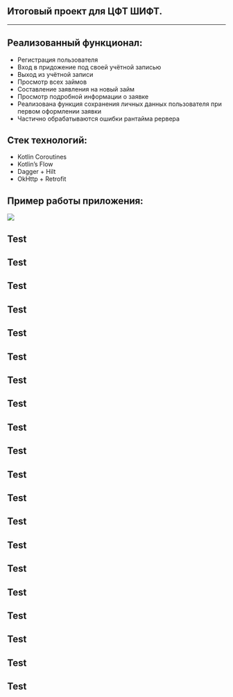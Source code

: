 ## Итоговый проект для ЦФТ ШИФТ.
***
## **Реализованный функционал:**
- Регистрация пользователя
- Вход в придожение под своей учётной записью
- Выход из учётной записи
- Просмотр всех займов
- Составление заявления на новый займ
- Просмотр подробной информации о заявке
- Реализована функция сохранения личных данных пользователя при первом оформлении заявки
- Частично обрабатываются ошибки рантайма рервера

## **Стек технологий:**
- Kotlin Coroutines
- Kotlin’s Flow
- Dagger + Hilt
- OkHttp + Retrofit

## Пример работы приложения:
![](gif_for_readme.gif)
## Test
## Test
## Test
## Test
## Test
## Test
## Test
## Test
## Test
## Test
## Test
## Test
## Test
## Test
## Test
## Test
## Test
## Test
## Test
## Test

